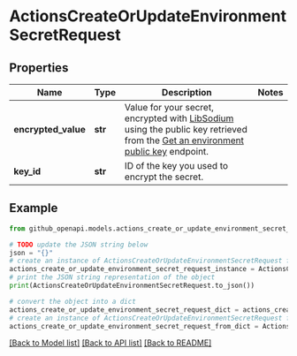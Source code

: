 # ActionsCreateOrUpdateEnvironmentSecretRequest


## Properties

Name | Type | Description | Notes
------------ | ------------- | ------------- | -------------
**encrypted_value** | **str** | Value for your secret, encrypted with [LibSodium](https://libsodium.gitbook.io/doc/bindings_for_other_languages) using the public key retrieved from the [Get an environment public key](https://docs.github.com/rest/actions/secrets#get-an-environment-public-key) endpoint. | 
**key_id** | **str** | ID of the key you used to encrypt the secret. | 

## Example

```python
from github_openapi.models.actions_create_or_update_environment_secret_request import ActionsCreateOrUpdateEnvironmentSecretRequest

# TODO update the JSON string below
json = "{}"
# create an instance of ActionsCreateOrUpdateEnvironmentSecretRequest from a JSON string
actions_create_or_update_environment_secret_request_instance = ActionsCreateOrUpdateEnvironmentSecretRequest.from_json(json)
# print the JSON string representation of the object
print(ActionsCreateOrUpdateEnvironmentSecretRequest.to_json())

# convert the object into a dict
actions_create_or_update_environment_secret_request_dict = actions_create_or_update_environment_secret_request_instance.to_dict()
# create an instance of ActionsCreateOrUpdateEnvironmentSecretRequest from a dict
actions_create_or_update_environment_secret_request_from_dict = ActionsCreateOrUpdateEnvironmentSecretRequest.from_dict(actions_create_or_update_environment_secret_request_dict)
```
[[Back to Model list]](../README.md#documentation-for-models) [[Back to API list]](../README.md#documentation-for-api-endpoints) [[Back to README]](../README.md)


